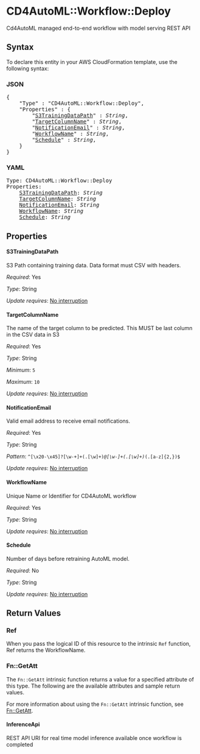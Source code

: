 # CD4AutoML::Workflow::Deploy

Cd4AutoML managed end-to-end workflow with model serving REST API

## Syntax

To declare this entity in your AWS CloudFormation template, use the following syntax:

### JSON

<pre>
{
    "Type" : "CD4AutoML::Workflow::Deploy",
    "Properties" : {
        "<a href="#s3trainingdatapath" title="S3TrainingDataPath">S3TrainingDataPath</a>" : <i>String</i>,
        "<a href="#targetcolumnname" title="TargetColumnName">TargetColumnName</a>" : <i>String</i>,
        "<a href="#notificationemail" title="NotificationEmail">NotificationEmail</a>" : <i>String</i>,
        "<a href="#workflowname" title="WorkflowName">WorkflowName</a>" : <i>String</i>,
        "<a href="#schedule" title="Schedule">Schedule</a>" : <i>String</i>,
    }
}
</pre>

### YAML

<pre>
Type: CD4AutoML::Workflow::Deploy
Properties:
    <a href="#s3trainingdatapath" title="S3TrainingDataPath">S3TrainingDataPath</a>: <i>String</i>
    <a href="#targetcolumnname" title="TargetColumnName">TargetColumnName</a>: <i>String</i>
    <a href="#notificationemail" title="NotificationEmail">NotificationEmail</a>: <i>String</i>
    <a href="#workflowname" title="WorkflowName">WorkflowName</a>: <i>String</i>
    <a href="#schedule" title="Schedule">Schedule</a>: <i>String</i>
</pre>

## Properties

#### S3TrainingDataPath

S3 Path containing training data. Data format must CSV with headers.

_Required_: Yes

_Type_: String

_Update requires_: [No interruption](https://docs.aws.amazon.com/AWSCloudFormation/latest/UserGuide/using-cfn-updating-stacks-update-behaviors.html#update-no-interrupt)

#### TargetColumnName

The name of the target column to be predicted. This MUST be last column in the CSV data in S3

_Required_: Yes

_Type_: String

_Minimum_: <code>5</code>

_Maximum_: <code>10</code>

_Update requires_: [No interruption](https://docs.aws.amazon.com/AWSCloudFormation/latest/UserGuide/using-cfn-updating-stacks-update-behaviors.html#update-no-interrupt)

#### NotificationEmail

Valid email address to receive email notifications.

_Required_: Yes

_Type_: String

_Pattern_: <code>^[\x20-\x45]?[\w-\+]+(\.[\w]+)*@[\w-]+(\.[\w]+)*(\.[a-z]{2,})$</code>

_Update requires_: [No interruption](https://docs.aws.amazon.com/AWSCloudFormation/latest/UserGuide/using-cfn-updating-stacks-update-behaviors.html#update-no-interrupt)

#### WorkflowName

Unique Name or Identifier for CD4AutoML workflow

_Required_: Yes

_Type_: String

_Update requires_: [No interruption](https://docs.aws.amazon.com/AWSCloudFormation/latest/UserGuide/using-cfn-updating-stacks-update-behaviors.html#update-no-interrupt)

#### Schedule

Number of days before retraining AutoML model.

_Required_: No

_Type_: String

_Update requires_: [No interruption](https://docs.aws.amazon.com/AWSCloudFormation/latest/UserGuide/using-cfn-updating-stacks-update-behaviors.html#update-no-interrupt)

## Return Values

### Ref

When you pass the logical ID of this resource to the intrinsic `Ref` function, Ref returns the WorkflowName.

### Fn::GetAtt

The `Fn::GetAtt` intrinsic function returns a value for a specified attribute of this type. The following are the available attributes and sample return values.

For more information about using the `Fn::GetAtt` intrinsic function, see [Fn::GetAtt](https://docs.aws.amazon.com/AWSCloudFormation/latest/UserGuide/intrinsic-function-reference-getatt.html).

#### InferenceApi

REST API URI for real time model inference available once workflow is completed

